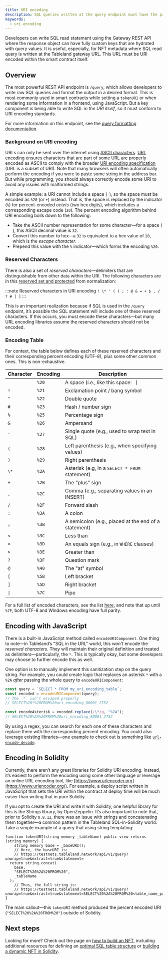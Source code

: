 ```yaml
---
title: URI encoding
description: SQL queries written at the query endpoint must have the proper encoding.
keywords:
  - uri encoding
---
```


Developers can write SQL read statement using the Gateway REST API where the response object can have fully custom keys that are hydrated with query values. It is useful, especially, for NFT metadata where SQL read query is written at the Tableland gateway URL. This URL must be URI encoded within the smart contract itself.

## Overview

The most powerful REST API endpoint is `/query`, which allows developers to write raw SQL queries and format the output in a desired format. This is most commonly used in smart contracts while setting a `tokenURI` or when rendering some information in a frontend, using JavaScript. But a key component is being able to write SQL _in the URI itself_, so it must conform to URI encoding standards.

For more information on this endpoint, see the [query formatting documentation](/gateway-api/query-formatting).

### Background on URI encoding

URLs can only be sent over the internet using [ASCII characters](https://www.w3schools.com/charsets/ref_html_ascii.asp). [URL encoding](https://en.wikipedia.org/wiki/Percent-encoding) ensures characters that are part of some URL are properly encoded as ASCII to comply with the broader [URI encoding specification](https://datatracker.ietf.org/doc/html/rfc3986) (URL is a subset of URI). Note that many browsers will often automatically perform the encoding if you were to paste some string in the address bar. But while programming, you should always correctly encode some URI to avoid any issues with malformed strings.

A simple example: a URI cannot include a space (` `), so the space must be encoded as `%20` (or `+`) instead. That is, the space is replaced by the indicator (`%`) for percent-encoded _octets_ (two hex digits), which includes a corresponding escape code (`20`). The percent encoding algorithm behind URI encoding boils down to the following:

- Take the ASCII number representation for some character—for a space (` `), this ASCII decimal value is `32`.
- Convert this number to hex—a `32` is equivalent to a hex value of `20`, which is the _escape character._
- Prepend this value with the `%` indicator—which forms the encoding `%20`.

### Reserved Characters

There is also a set of _reserved characters_—delimiters that are distinguishable from other data within the URI. The following characters are in this [reserved set and protected](https://datatracker.ietf.org/doc/html/rfc3986#page-13) from normalization:

:::note Reserved characters in URI encoding
`! \* ' ( ) ; : @ & = + $ , / ? # [ ]`
:::

This is an important realization because if SQL is used in the `/query` endpoint, it’s possible the SQL statement will include one of these reserved characters. If this occurs, you must encode these characters—but many URL encoding libraries assume the reserved characters should not be encoded.

### Encoding Table

For context, the table below defines each of these reserved characters and their corresponding percent encoding (UTF-8), plus some other common ones. This is non-exhaustive.

| Character | Encoding | Description                                          |
| --------- | -------- | ---------------------------------------------------- |
| &nbsp;    | `%20`    | A space (i.e., like this space: <code>&nbsp;</code>) |
| `!`       | `%21`    | Exclamation point / bang symbol                      |
| `"`       | `%22`    | Double quote                                         |
| `#`       | `%23`    | Hash / number sign                                   |
| `%`       | `%25`    | Percentage sign                                      |
| `&`       | `%26`    | Ampersand                                            |
| `'`       | `%27`    | Single quote (e.g., used to wrap text in SQL)        |
| `(`       | `%28`    | Left parenthesis (e.g., when specifying values)      |
| `)`       | `%29`    | Right parenthesis                                    |
| `\*`      | `%2A`    | Asterisk (e.g, in a `SELECT * FROM` statement)       |
| `+`       | `%2B`    | The "plus" sign                                      |
| `,`       | `%2C`    | Comma (e.g., separating values in an INSERT)         |
| `/`       | `%2F`    | Forward slash                                        |
| `:`       | `%3A`    | A colon                                              |
| `;`       | `%3B`    | A semicolon (e.g., placed at the end of a statement) |
| `<`       | `%3C`    | Less than                                            |
| `=`       | `%3D`    | An equals sign (e.g., in `WHERE` clauses)            |
| `>`       | `%3E`    | Greater than                                         |
| `?`       | `%3F`    | Question mark                                        |
| `@`       | `%40`    | The "at" symbol                                      |
| `[`       | `%5B`    | Left bracket                                         |
| `]`       | `%5D`    | Right bracket                                        |
| `\|`      | `%7C`    | Pipe                                                 |

For a full list of encoded characters, see the list [here](https://www.w3schools.com/tags/ref_urlencode.ASP), and note that up until `%7F`, both UTF-8 and Windows encoding have full parity.

## Encoding with JavaScript

There is a built-in JavaScript method called `encodeURIComponent`. One thing to note—in Tableland’s "SQL in the URL" world, this _won’t_ encode the _reserved characters._ They will maintain their original definition and treated as delimiters—particularly, the `*`. This is typically okay, but some developers may choose to further encode this as well.

One option is to manually implement this sanitization step on the query string. For example, you could create logic that replaces an asterisk `*` with a `%2A` _after_ passing the whole query to `encodeURIComponent`:

```jsx
const query = `SELECT * FROM my_uri_encoding_table`;
const encoded = encodeURIComponent(query);
// The `*` isn't escaped properly
// SELECT%20*%20FROM%20uri_encoding_80001_2752

const encodeAsterisk = encoded.replace(/\*/g, "%2A");
// SELECT%20%2A%20FROM%20uri_encoding_80001_2752
```

By using a regex, you can search for each one of these characters and replace them with the corresponding percent encoding. You could also leverage existing libraries—one example to check out is something like [`url-encode-decode`](https://github.com/tiaanduplessis/url-encode-decode).

## Encoding in Solidity

Currently, there aren’t any great libraries for Solidity URI encoding. Instead, it’s easiest to perform the encoding using some other language or leverage an online URL encoding tool, like [https://www.urlencoder.org](https://www.urlencoder.org/). For example, a deploy script written in JavaScript that sets the URI within the contract at deploy time will be much easier than writing that in pure Solidity.

If you opt to create the URI and write it with Solidity, one helpful library for this is the Strings library, by OpenZeppelin. It’s also important to note that, prior to Solidity `0.8.12`, there was an issue with strings and concatenating them together—a common pattern in the Tableland SQL-in-Solidity world. Take a simple example of a query that using string templating:

```solidity
function tokenURI(string memory _tableName) public view returns (string memory) {
	string memory base = _baseURI();
	// Here, the baseURI is:
	// https://testnets.tableland.network/api/v1/query?unwrap=true&extract=true&statement=
  return string.concat(
    base,
    "SELECT%20%2A%20FROM%20",
    _tableName
  );
	// Thus, the full string is:
	// https://testnets.tableland.network/api/v1/query?unwrap=true&extract=true&statement=SELECT%20%2A%20FROM%20<table_name_param>
}
```

The main callout—this `tokenURI` method produced the percent encoded URI (`"SELECT%20%2A%20FROM%20"`) outside of Solidity.

## Next steps

Looking for more? Check out the page on [how to build an NFT](/how-to-build-an-nft), including additional resources for defining an [optimal SQL table structure](/sql/walkthroughs/nft-metadata) or [building a dynamic NFT in Solidity](/tutorials/dynamic-nft-solidity).
